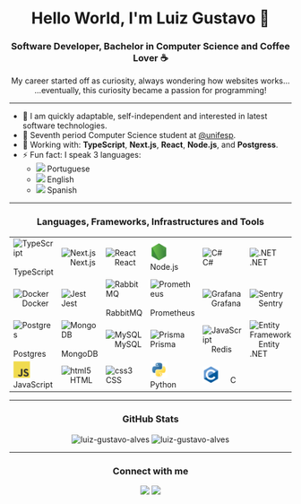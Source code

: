 <h1 align="center">Hello World, I'm Luiz Gustavo 👋 </h1>
<h3 align="center">Software Developer, Bachelor in Computer Science and Coffee Lover ☕</h3>

<p align="center">My career started off as curiosity, always wondering how websites works...<br>
...eventually, this curiosity became a passion for programming!
</p>

<hr />

- 👀 I am quickly adaptable, self-independent and interested in latest software technologies.
- 🔭 Seventh period Computer Science student at [@unifesp](https://www.unifesp.br/campus/sjc/).
- 🎯 Working with: **TypeScript**, **Next.js**, **React**, **Node.js**, and **Postgress**.
- ⚡ Fun fact: I speak 3 languages:
    - <img src="https://images.emojiterra.com/twitter/v14.0/512px/1f1e7-1f1f7.png" height="20" /> Portuguese
    - <img src="https://images.emojiterra.com/twitter/v14.0/512px/1f1fa-1f1f8.png" height="20" /> English
    - <img src="https://images.emojiterra.com/twitter/v14.0/512px/1f1ea-1f1f8.png" height="20" /> Spanish

<hr />
<h3 align="center">Languages, Frameworks, Infrastructures and Tools</h3>
<table align="center">
  <tbody>
    <tr>
      <td>
        <img src="https://cdn.jsdelivr.net/gh/devicons/devicon/icons/typescript/typescript-original.svg" alt="TypeScript" height="30" title="TypeScript" />
        <img width="12" /> TypeScript
      </td>
        <td>
            <img src="https://cdn.jsdelivr.net/gh/devicons/devicon@latest/icons/nextjs/nextjs-original.svg" alt="Next.js" height="30" title="Next.js" />
            <img width="12" /> Next.js
        </td>
      <td>
        <img src="https://cdn.jsdelivr.net/gh/devicons/devicon/icons/react/react-original.svg" alt="React" height="30" title="React"/>
        <img width="12" /> React
      </td>
      <td>
        <img src="https://raw.githubusercontent.com/devicons/devicon/master/icons/nodejs/nodejs-original.svg" alt="NodeJS" height="30" title="Node.js"/>
        <img width="12" /> Node.js
      </td>
        <td>
            <img src="https://cdn.jsdelivr.net/gh/devicons/devicon@latest/icons/csharp/csharp-original.svg" alt="C#" height="30" title="C#"/>
            <img width="12" /> C#
        </td>
        <td>
            <img src="https://cdn.jsdelivr.net/gh/devicons/devicon@latest/icons/dotnetcore/dotnetcore-original.svg" alt=".NET" height="30" title=".NET"/>
            <img width="12" /> .NET
        </td>
    </tr>
    <tr>
        <td>
            <img src="https://cdn.jsdelivr.net/gh/devicons/devicon@latest/icons/docker/docker-original.svg" alt="Docker" height="30" title="Docker"/>
            <img width="12" /> Docker
        </td>
        <td>
            <img src="https://cdn.jsdelivr.net/gh/devicons/devicon/icons/jest/jest-plain.svg" alt="Jest" height="30" title="Jest" />
            <img width="12" /> Jest
        </td>
        <td>
            <img src="https://cdn.jsdelivr.net/gh/devicons/devicon@latest/icons/rabbitmq/rabbitmq-original.svg" alt="RabbitMQ" height="30" title="RabbitMQ"/>
            <img width="12" /> RabbitMQ
        </td>
        <td>
            <img src="https://cdn.jsdelivr.net/gh/devicons/devicon@latest/icons/prometheus/prometheus-original.svg" alt="Prometheus" height="30" title="Prometheus" />
            <img width="12" /> Prometheus
        </td>
        <td>
            <img src="https://cdn.jsdelivr.net/gh/devicons/devicon@latest/icons/grafana/grafana-original.svg" alt="Grafana" height="30" title="Grafana" />
            <img width="12" /> Grafana
        </td>
        <td>
            <img src="https://cdn.jsdelivr.net/gh/devicons/devicon@latest/icons/sentry/sentry-original.svg" alt="Sentry" height="30" title="Sentry" />
            <img width="12" /> Sentry
        </td>
    </tr>
    <tr>
     <td>
        <img src="https://cdn.jsdelivr.net/gh/devicons/devicon/icons/postgresql/postgresql-original.svg" alt="Postgres" height="30" title="Postgres" />
        <img width="12" /> Postgres
      </td>
      <td>
        <img src="https://cdn.jsdelivr.net/gh/devicons/devicon/icons/mongodb/mongodb-original.svg" alt="MongoDB" height="30" title="MongoDB" />
        <img width="12"/> MongoDB
      </td>
      <td>
        <img src="https://cdn.jsdelivr.net/gh/devicons/devicon@latest/icons/mysql/mysql-original.svg" alt="MySQL" height="30" title="MySQL" />
        <img width="12"/> MySQL
      </td>
      <td>
        <img src="https://cdn.icon-icons.com/icons2/2148/PNG/512/prisma_icon_132076.png" alt="Prisma" height="30" title="Prisma" />
        <img width="12"/> Prisma
      </td>
     <td>
        <img src="https://cdn.jsdelivr.net/gh/devicons/devicon/icons/redis/redis-original.svg" alt="JavaScript" height="30" title="Redis"/>
        <img width="12" /> Redis
      </td>
      <td>
        <img src="https://cdn.jsdelivr.net/gh/devicons/devicon@latest/icons/dot-net/dot-net-plain.svg" alt="Entity Framework" height="30" title="Entity Framework"/>
        <img width="12" /> Entity .NET
      </td>
    </tr>
      <tr>
        <td>
            <img src="https://raw.githubusercontent.com/devicons/devicon/master/icons/javascript/javascript-original.svg" alt="JavaScript" height="30" title="JavaScript"/>
            <img width="12" /> JavaScript
         </td>
          <td>
            <img src="https://cdn.jsdelivr.net/gh/devicons/devicon/icons/html5/html5-original.svg" alt="html5" height="30" title="HTML"/> 
            <img width="12" /> HTML
          </td>
          <td>
            <img src="https://cdn.jsdelivr.net/gh/devicons/devicon/icons/css3/css3-original.svg" alt="css3" height="30" title="CSS"/>
            <img width="12" /> CSS
          </td>
          <td>
            <img src="https://raw.githubusercontent.com/devicons/devicon/master/icons/python/python-original.svg" alt="Python" height="30" title="Python"/>
            <img width="12"/> Python
          </td>
          <td>
            <img src="https://raw.githubusercontent.com/devicons/devicon/master/icons/c/c-original.svg" alt="C" height="30" title="C"/>
            <img width="12"/> C
          </td>
      </tr>
  </tbody>
</table>
<hr />
<h3 align="center">GitHub Stats</h3>
<div align="center">
    <img height="175em" align="center" src="https://github-readme-stats-sigma-five.vercel.app/api/top-langs?username=luiz-gustavo-alves&show_icons=true&locale=en&layout=compact&theme=radical" alt="luiz-gustavo-alves" />
    <img height="175em" align="center" src="https://github-readme-stats-sigma-five.vercel.app/api?username=luiz-gustavo-alves&show_icons=true&locale=en&theme=radical" alt="luiz-gustavo-alves" />
</div>
<hr/ >
<h3 align="center">Connect with me</h3>
<div align="center">
  <a href="https://www.linkedin.com/in/luizgustavoalves/" target="_blank"><img src="https://img.shields.io/badge/-LinkedIn-%230077B5?style=for-the-badge&logo=linkedin&logoColor=white" target="_blank"></a>
  <a href="mailto:luizgustavoalves.dev@gmail.com" target="_blank"><img src="https://img.shields.io/badge/-Gmail-%23333?style=for-the-badge&logo=gmail&logoColor=white"></a>
</div>


<!--
**luiz-gustavo-alves/luiz-gustavo-alves** is a ✨ _special_ ✨ repository because its `README.md` (this file) appears on your GitHub profile.

Here are some ideas to get you started:

- 🔭 I’m currently working on ...
- 🌱 I’m currently learning ...
- 👯 I’m looking to collaborate on ...
- 🤔 I’m looking for help with ...
- 💬 Ask me about ...
- 📫 How to reach me: ...
- 😄 Pronouns: ...
- ⚡ Fun fact: ...
-->
